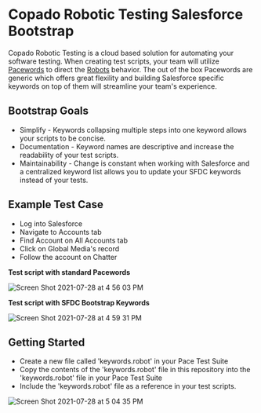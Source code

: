# Copado Robotic Testing Salesforce Bootstrap

Copado Robotic Testing is a cloud based solution for automating your software testing. When creating test scripts, your team will utilize [Pacewords](https://help.pace.qentinel.com/pacewords-reference/current/pacewords/all.html) to direct the [Robots](https://help.pace.qentinel.com/docs/current/ui/robots/robots.html) behavior. The out of the box Pacewords are generic which offers great flexility and building Salesforce specific keywords on top of them will streamline your team's experience.

## Bootstrap Goals

* Simplify - Keywords collapsing multiple steps into one keyword allows your scripts to be concise. 
* Documentation - Keyword names are descriptive and increase the readability of your test scripts.
* Maintainability - Change is constant when working with Salesforce and a centralized keyword list allows you to update your SFDC keywords instead of your tests.

## Example Test Case

* Log into Salesforce
* Navigate to Accounts tab
* Find Account on All Accounts tab
* Click on Global Media's record
* Follow the account on Chatter

**Test script with standard Pacewords**

![Screen Shot 2021-07-28 at 4 56 03 PM](https://user-images.githubusercontent.com/82668277/127411016-e18d6def-8379-49a1-8dd4-3b9acaf0c442.png)

**Test script with SFDC Bootstrap Keywords**

![Screen Shot 2021-07-28 at 4 59 31 PM](https://user-images.githubusercontent.com/82668277/127411251-1680ec87-574c-4f5c-a959-a1936a0245f2.png)

## Getting Started
* Create a new file called 'keywords.robot' in your Pace Test Suite
* Copy the contents of the 'keywords.robot' file in this repository into the 'keywords.robot' file in your Pace Test Suite
* Include the 'keywords.robot' file as a reference in your test scripts.

![Screen Shot 2021-07-28 at 5 04 35 PM](https://user-images.githubusercontent.com/82668277/127411602-4abc3e65-ffb8-480c-ae76-3e24c8e63fe0.png)



